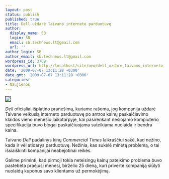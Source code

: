 ```yaml
---
layout: post
status: publish
published: true
title: Dell uždarė Taivano interneto parduotuvę
author:
  display_name: SB
  login: SB
  email: sb.technews.lt@gmail.com
  url: ''
author_login: SB
author_email: sb.technews.lt@gmail.com
wordpress_id: 3709
wordpress_url: http://localhost/site/new/dell_uzdare_taivano_interneto_parduotuve/
date: '2009-07-07 13:11:28 +0300'
date_gmt: '2009-07-07 13:11:28 +0300'
categories:
- Naujienos
---
```

<div class="imgright"><img src="http://tbn1.google.com/images?q=tbn:kS6Z9gYQt1e4nM:http://evertb.files.wordpress.com/2009/04/dell-logo.jpg" border="1" /></div>
<p><i>Dell</i> oficialiai išplatino pranešimą, kuriame rašoma, jog kompanija uždarė Taivane veikusią interneto parduotuvę po antros kainų paskaičiavimo klaidos vieno mėnesio laikotarpyje, kai pasirenkant nešiojamo kompiuterio specifikacija buvo blogai paskaičiuojama suteikiama nuolaida ir bendra kaina.</p>
<p>Taivano <i>Dell</i> padalinys kinų <i>Commercial Times</i> laikraščiui sakė, kad nežino, kada ir vėl atidarys parduotuvę. Nežinia, kas sukėlė minėtą problemą, o tai išsiaiškinti kompanijai neabejotinai reikės.</p>
<p>Galime priminti, kad pirmoji tokia neteisingų kainų pateikimo problema buvo pastebėta praėjusį mėnesį, birželio 25 dieną, kuri privertė kompaniją siūlyti nuolaidų kuponus savo klientams už permokėjimą.<br /></p>
